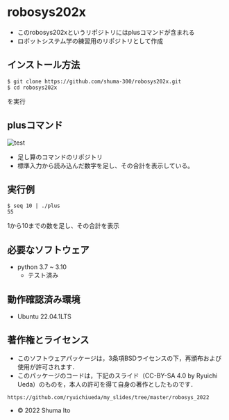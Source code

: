 # robosys202x
* このrobosys202xというリポジトリにはplusコマンドが含まれる
* ロボットシステム学の練習用のリポジトリとして作成

## インストール方法
```
$ git clone https://github.com/shuma-300/robosys202x.git
$ cd robosys202x
```
を実行

## plusコマンド
![test](https://github.com/shuma-300/robosys202x/actions/workflows/test.yml/badge.svg)
* 足し算のコマンドのリポジトリ
* 標準入力から読み込んだ数字を足し、その合計を表示している。
## 実行例
```
$ seq 10 | ./plus
55
```
1から10までの数を足し、その合計を表示

## 必要なソフトウェア
* python 3.7 ~ 3.10
  * テスト済み

## 動作確認済み環境
* Ubuntu 22.04.1LTS

## 著作権とライセンス
* このソフトウェアパッケージは，3条項BSDライセンスの下，再頒布および使用が許可されます．
* このパッケージのコードは，下記のスライド（CC-BY-SA 4.0 by Ryuichi Ueda）のものを，本人の許可を得て自身の著作としたものです．
```
https://github.com/ryuichiueda/my_slides/tree/master/robosys_2022
```
* © 2022 Shuma Ito
